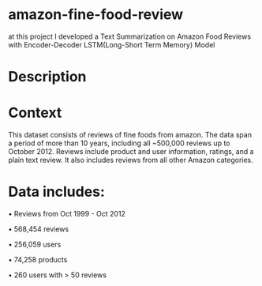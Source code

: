 # amazon-fine-food-review
at this project I developed a Text Summarization on Amazon Food Reviews with Encoder-Decoder LSTM(Long-Short Term Memory) Model 





# Description

# Context


This dataset consists of reviews of fine foods from amazon. The data span a period of more than 10 years, including all ~500,000 reviews up to October 2012. Reviews include product and user information, ratings, and a plain text review. It also includes reviews from all other Amazon categories.




# Data includes:

 •	Reviews from Oct 1999 - Oct 2012
 
 •	568,454 reviews 
 
 •	256,059 users
 
 •	74,258 products
 
 •	260 users with > 50 reviews
